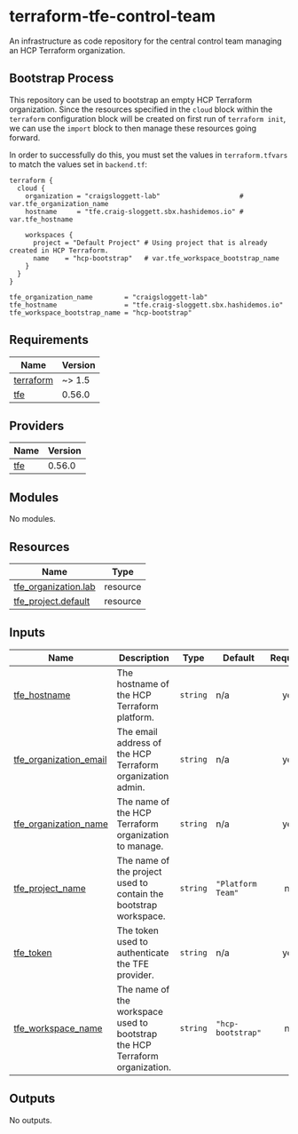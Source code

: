 # terraform-tfe-control-team
An infrastructure as code repository for the central control team managing an HCP Terraform organization.

## Bootstrap Process
This repository can be used to bootstrap an empty HCP Terraform organization. Since the resources
specified in the `cloud` block within the `terraform` configuration block will be created on first
run of `terraform init`, we can use the `import` block to then manage these resources going
forward.

In order to successfully do this, you must set the values in `terraform.tfvars` to match the values
set in `backend.tf`:

```hcl
terraform {
  cloud {
    organization = "craigsloggett-lab"                    # var.tfe_organization_name
    hostname     = "tfe.craig-sloggett.sbx.hashidemos.io" # var.tfe_hostname

    workspaces {
      project = "Default Project" # Using project that is already created in HCP Terraform.
      name    = "hcp-bootstrap"   # var.tfe_workspace_bootstrap_name
    }
  }
}
```

```hcl
tfe_organization_name        = "craigsloggett-lab"
tfe_hostname                 = "tfe.craig-sloggett.sbx.hashidemos.io"
tfe_workspace_bootstrap_name = "hcp-bootstrap"
```

<!-- BEGIN_TF_DOCS -->
## Requirements

| Name | Version |
|------|---------|
| <a name="requirement_terraform"></a> [terraform](#requirement\_terraform) | ~> 1.5 |
| <a name="requirement_tfe"></a> [tfe](#requirement\_tfe) | 0.56.0 |

## Providers

| Name | Version |
|------|---------|
| <a name="provider_tfe"></a> [tfe](#provider\_tfe) | 0.56.0 |

## Modules

No modules.

## Resources

| Name | Type |
|------|------|
| [tfe_organization.lab](https://registry.terraform.io/providers/hashicorp/tfe/0.56.0/docs/resources/organization) | resource |
| [tfe_project.default](https://registry.terraform.io/providers/hashicorp/tfe/0.56.0/docs/resources/project) | resource |

## Inputs

| Name | Description | Type | Default | Required |
|------|-------------|------|---------|:--------:|
| <a name="input_tfe_hostname"></a> [tfe\_hostname](#input\_tfe\_hostname) | The hostname of the HCP Terraform platform. | `string` | n/a | yes |
| <a name="input_tfe_organization_email"></a> [tfe\_organization\_email](#input\_tfe\_organization\_email) | The email address of the HCP Terraform organization admin. | `string` | n/a | yes |
| <a name="input_tfe_organization_name"></a> [tfe\_organization\_name](#input\_tfe\_organization\_name) | The name of the HCP Terraform organization to manage. | `string` | n/a | yes |
| <a name="input_tfe_project_name"></a> [tfe\_project\_name](#input\_tfe\_project\_name) | The name of the project used to contain the bootstrap workspace. | `string` | `"Platform Team"` | no |
| <a name="input_tfe_token"></a> [tfe\_token](#input\_tfe\_token) | The token used to authenticate the TFE provider. | `string` | n/a | yes |
| <a name="input_tfe_workspace_name"></a> [tfe\_workspace\_name](#input\_tfe\_workspace\_name) | The name of the workspace used to bootstrap the HCP Terraform organization. | `string` | `"hcp-bootstrap"` | no |

## Outputs

No outputs.
<!-- END_TF_DOCS -->
